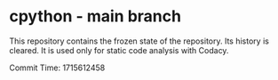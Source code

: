 # cpython - main branch

This repository contains the frozen state of the repository.
Its history is cleared. It is used only for static code
analysis with Codacy.

Commit Time: 1715612458